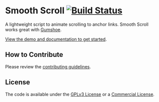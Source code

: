 # Smooth Scroll [![Build Status](https://travis-ci.org/cferdinandi/smooth-scroll.svg)](https://travis-ci.org/cferdinandi/smooth-scroll)

A lightweight script to animate scrolling to anchor links. Smooth Scroll works great with [Gumshoe](https://github.com/cferdinandi/gumshoe).

[View the demo and documentation to get started](https://cferdinandi.github.io/smooth-scroll/).

## How to Contribute

Please review the [contributing guidelines](CONTRIBUTING.md).


## License

The code is available under the [GPLv3 License](LICENSE.md) or a [Commercial License](https://cferdinandi.github.io/smooth-scroll/license#commercial-license).
